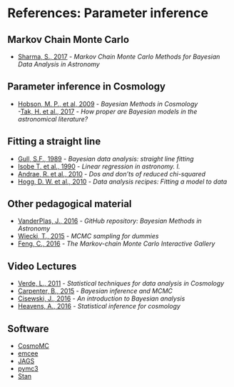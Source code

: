 # References: Parameter inference


## Markov Chain Monte Carlo 

- [Sharma, S., 2017](https://arxiv.org/abs/1706.01629) - *Markov Chain Monte Carlo Methods for Bayesian Data Analysis in Astronomy*  

## Parameter inference in Cosmology

- [Hobson, M. P., et al, 2009](http://www.cambridge.org/fr/academic/subjects/physics/cosmology-relativity-and-gravitation/bayesian-methods-cosmology?format=HB&isbn=9780521887946) - *Bayesian Methods in Cosmology*  
-[Tak, H. et al., 2017](https://arxiv.org/pdf/1712.03549v1.pdf) - *How proper are Bayesian models in the astronomical literature?*  


## Fitting a straight line

- [Gull, S.F., 1989](http://bayes.wustl.edu/sfg/line.pdf) - *Bayesian data analysis: straight line fitting*   
- [Isobe T. et al., 1990](http://articles.adsabs.harvard.edu/cgi-bin/nph-iarticle_query?1990ApJ...364..104I&amp;data_type=PDF_HIGH&amp;whole_paper=YES&amp;type=PRINTER&amp;filetype=.pdf) - *Linear regression in astronomy. I.*  
- [Andrae, R. et al., 2010](https://arxiv.org/pdf/1012.3754.pdf) - *Dos and don’ts of reduced chi-squared*  
- [Hogg, D. W. et al., 2010](https://arxiv.org/abs/1008.4686) - *Data analysis recipes: Fitting a model to data*  


## Other pedagogical material

- [VanderPlas, J., 2016](https://github.com/jakevdp/BayesianAstronomy) - *GitHub repository: Bayesian Methods in Astronomy*   
- [Wiecki, T., 2015](http://twiecki.github.io/blog/2015/11/10/mcmc-sampling/) - *MCMC sampling for dummies*  
- [Feng, C., 2016](http://chi-feng.github.io/mcmc-demo/) - *The Markov-chain Monte Carlo Interactive Gallery*  


## Video Lectures

- [Verde, L., 2011](https://www.youtube.com/watch?v=vZKswAI50Kg) - *Statistical techniques for data analysis in Cosmology*  
- [Carpenter, B., 2015](https://www.youtube.com/watch?v=qQFF4tPgeWI) - *Bayesian inference and MCMC*  
- [Cisewski, J., 2016](https://www.youtube.com/watch?v=uSAE1-wfIKU) - *An introduction to Bayesian analysis*  
- [Heavens, A., 2016](https://www.youtube.com/watch?v=quTfKQJx7EI) - *Statistical inference for cosmology*  

## Software

- [CosmoMC](http://cosmologist.info/cosmomc/)
- [emcee](http://dfm.io/emcee/current/)
- [JAGS](http://mcmc-jags.sourceforge.net/)
- [pymc3](http://docs.pymc.io/notebooks/getting_started.html)
- [Stan](http://mc-stan.org/)

